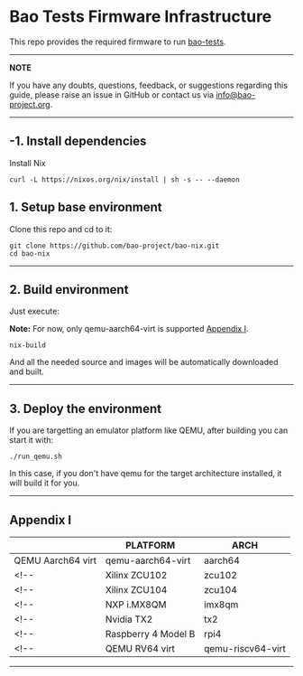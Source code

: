 # Bao Tests Firmware Infrastructure  

This repo provides the required firmware to run 
[bao-tests](https://github.com/bao-project/bao-tests).

---

**NOTE**

If you have any doubts, questions, feedback, or suggestions regarding 
this guide, please raise an issue in GitHub or contact us via 
info@bao-project.org.

---

## -1. Install dependencies

Install Nix

```
curl -L https://nixos.org/nix/install | sh -s -- --daemon
```

## 1. Setup base environment

Clone this repo and cd to it:

```
git clone https://github.com/bao-project/bao-nix.git
cd bao-nix
```
---
## 2. Build environment
Just execute:

**Note:** For now, only qemu-aarch64-virt is supported [Appendix I](#Appendix-I).
```
nix-build
```

And all the needed source and images will be automatically downloaded and built. 

---

## 3. Deploy the environment

If you are targetting an emulator platform like QEMU, after building 
you can start it with:

```
./run_qemu.sh
```

In this case, if you don't have qemu for the target architecture installed, 
it will build it for you.

---

## Appendix I

| | PLATFORM | ARCH
|--|--|--|
| QEMU Aarch64 virt | qemu-aarch64-virt | aarch64
<!-- | Xilinx ZCU102 | zcu102 | aarch64 -->
<!-- | Xilinx ZCU104 | zcu104 | aarch64 -->
<!-- | NXP i.MX8QM | imx8qm | aarch64 -->
<!-- | Nvidia TX2 | tx2 | aarch64 -->
<!-- | Raspberry 4 Model B | rpi4 | aarch64 -->
<!-- | QEMU RV64 virt | qemu-riscv64-virt | riscv64 -->
<!-- TODO -->
<!-- | NXP i.MX8MQ | imx8mq | -->
<!-- | Avnet Ultra96 | ultra96 | -->
<!-- | Rocket on ZynqMP | rocket-fpga | -->
<!-- | Rocket on Firesim | rocket-firesim | -->
<!-- | Hikey 960 | hikey960 | -->
<!-- | Rock 960 | rock960 | -->

---
